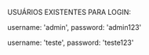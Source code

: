 USUÁRIOS EXISTENTES PARA LOGIN:

username: 'admin', password: 'admin123'

username: 'teste', password: 'teste123'
